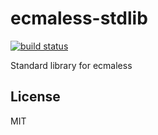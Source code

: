 # ecmaless-stdlib

[![build status](https://secure.travis-ci.org/farskipper/ecmaless-stdlib.png)](https://travis-ci.org/farskipper/ecmaless-stdlib)

Standard library for ecmaless

## License
MIT
